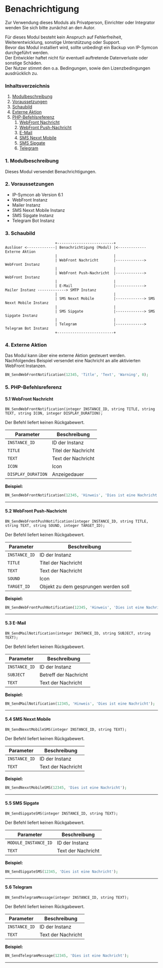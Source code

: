 # Benachrichtigung

Zur Verwendung dieses Moduls als Privatperson, Einrichter oder Integrator wenden Sie sich bitte zunächst an den Autor.

Für dieses Modul besteht kein Anspruch auf Fehlerfreiheit, Weiterentwicklung, sonstige Unterstützung oder Support.  
Bevor das Modul installiert wird, sollte unbedingt ein Backup von IP-Symcon durchgeführt werden.  
Der Entwickler haftet nicht für eventuell auftretende Datenverluste oder sonstige Schäden.  
Der Nutzer stimmt den o.a. Bedingungen, sowie den Lizenzbedingungen ausdrücklich zu.

### Inhaltsverzeichnis

1. [Modulbeschreibung](#1-modulbeschreibung)
2. [Voraussetzungen](#2-voraussetzungen)
3. [Schaubild](#3-schaubild)
4. [Externe Aktion](#4-externe-aktion)
5. [PHP-Befehlsreferenz](#5-php-befehlsreferenz)
   1. [WebFront Nachricht](#51-webfront-nachricht)
   2. [WebFront Push-Nachricht](#52-webfront-push-nachricht)
   3. [E-Mail](#53-e-mail)
   4. [SMS Nexxt Mobile](#54-sms-nexxt-mobile)
   5. [SMS Sipgate](#55-sms-sipgate)
   6. [Telegram](#56-telegram)

### 1. Modulbeschreibung

Dieses Modul versendet Benachrichtigungen.

### 2. Voraussetzungen

- IP-Symcon ab Version 6.1
- WebFront Instanz
- Mailer Instanz
- SMS Nexxt Mobile Instanz
- SMS Sipgate Instanz
- Telegram Bot Instanz

### 3. Schaubild

```
                       +--------------------------+
Auslöser <-------------| Benachrichtigung (Modul) |<------------- Externe Aktion
                       |                          |
                       | WebFront Nachricht       |-------------> WebFront Instanz
                       |                          |
                       | WebFront Push-Nachricht  |-------------> WebFront Instanz
                       |                          |
                       | E-Mail                   |-------------> Mailer Instanz -------------> SMTP Instanz
                       |                          |
                       | SMS Nexxt Mobile         |-------------> SMS Nexxt Mobile Instanz
                       |                          |
                       | SMS Sipgate              |-------------> SMS Sipgate Instanz
                       |                          |
                       | Telegram                 |-------------> Telegram Bot Instanz
                       +--------------------------+             
```

### 4. Externe Aktion

Das Modul kann über eine externe Aktion gesteuert werden.  
Nachfolgendes Beispiel versendet eine Nachricht an alle aktivierten WebFront Instanzen.

```php
BN_SendWebFrontNotification(12345, 'Title', 'Text', 'Warning', 0);
```

### 5. PHP-Befehlsreferenz

#### 5.1 WebFront Nachricht

```text
BN_SendWebFrontNotification(integer INSTANCE_ID, string TITLE, string TEXT, string ICON, integer DISPLAY_DURATION);
```

Der Befehl liefert keinen Rückgabewert.

| Parameter          | Beschreibung        |
|--------------------|---------------------|
| `INSTANCE_ID`      | ID der Instanz      |
| `TITLE`            | Titel der Nachricht |
| `TEXT`             | Text der Nachricht  |
| `ICON`             | Icon                |
| `DISPLAY_DURATION` | Anzeigedauer        |

**Beispiel:**
```php
BN_SendWebFrontNotification(12345, 'Hinweis', 'Dies ist eine Nachricht', 'Information', 0);  
```

---

#### 5.2 WebFront Push-Nachricht

```text
BN_SendWebFrontPushNotification(integer INSTANCE_ID, string TITLE, string TEXT, string SOUND, integer TARGET_ID);
```

Der Befehl liefert keinen Rückgabewert.

| Parameter     | Beschreibung                         |
|---------------|--------------------------------------|
| `INSTANCE_ID` | ID der Instanz                       |
| `TITLE`       | Titel der Nachricht                  |
| `TEXT`        | Text der Nachricht                   |
| `SOUND`       | Icon                                 |
| `TARGET_ID`   | Objekt zu dem gesprungen werden soll |

**Beispiel:**
```php
BN_SendWebFrontPushNotification(12345, 'Hinweis', 'Dies ist eine Nachricht', 'alarm', 0);
```

---

#### 5.3 E-Mail

```text
BN_SendMailNotification(integer INSTANCE_ID, string SUBJECT, string TEXT);
```

Der Befehl liefert keinen Rückgabewert.

| Parameter     | Beschreibung            |
|---------------|-------------------------|
| `INSTANCE_ID` | ID der Instanz          |
| `SUBJECT`     | Betreff der Nachricht   |
| `TEXT`        | Text der Nachricht      |


**Beispiel:**
```php
BN_SendMailNotification(12345, 'Hinweis', 'Dies ist eine Nachricht');
```

---

#### 5.4 SMS Nexxt Mobile

```text
BN_SendNexxtMobileSMS(integer INSTANCE_ID, string TEXT);
```

Der Befehl liefert keinen Rückgabewert.

| Parameter     | Beschreibung            |
|---------------|-------------------------|
| `INSTANCE_ID` | ID der Instanz          |
| `TEXT`        | Text der Nachricht      |


**Beispiel:**
```php
BN_SendNexxtMobileSMS(12345, 'Dies ist eine Nachricht');
```

---

#### 5.5 SMS Sipgate

```text
BN_SendSipgateSMS(integer INSTANCE_ID, string TEXT);
```

Der Befehl liefert keinen Rückgabewert.

| Parameter            | Beschreibung            |
|----------------------|-------------------------|
| `MODULE_INSTANCE_ID` | ID der Instanz          |
| `TEXT`               | Text der Nachricht      |


**Beispiel:**
```php
BN_SendSipgateSMS(12345, 'Dies ist eine Nachricht');
```

---

#### 5.6 Telegram

```text
BN_SendTelegramMessage(integer INSTANCE_ID, string TEXT);
```

Der Befehl liefert keinen Rückgabewert.

| Parameter     | Beschreibung            |
|---------------|-------------------------|
| `INSTANCE_ID` | ID der Instanz          |
| `TEXT`        | Text der Nachricht      |


**Beispiel:**
```php
BN_SendTelegramMessage(12345, 'Dies ist eine Nachricht');
```

---


